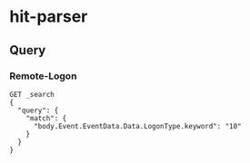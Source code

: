 # hit-parser

## Query

### Remote-Logon
```
GET _search
{
  "query": {
    "match": {
      "body.Event.EventData.Data.LogonType.keyword": "10"
    }
  }
}
```